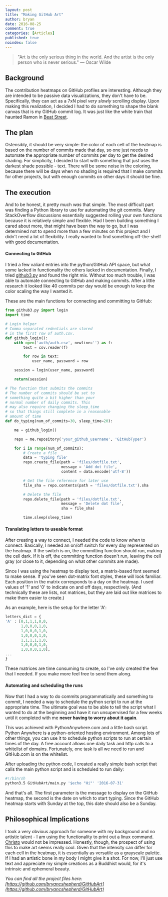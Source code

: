 ```yaml
---
layout: post
title: "Making GitHub Art"
author: bryan
date: 2016-08-25
comment: true
categories: [Articles]
published: true
noindex: false
---
```


>"Art is the only serious thing in the world. And the artist is the only person who is never serious."
― Oscar Wilde

## Background
The contribution heatmaps on GitHub profiles are interesting. Although they are intended to be passive data visualizations, they don't have to be. Specifically, they can act as a 7xN pixel *very slowly* scrolling display. Upon making this realization, I decided I had to do something to shape the blank canvas that is my GitHub commit log. It was just like the white train that haunted Ramon in [Beat Street](https://en.wikipedia.org/wiki/Beat_Street).

## The plan
Ostensibly, it should be very simple: the color of each cell of the heatmap is based on the number of commits made that day, so one just needs to automate the appropriate number of commits per day to get the desired shading. For simplicity, I decided to start with something that just uses the darkest shade possible - text. There will be some noise in the coloring, because there will be days when no shading is required that I make commits for other projects, but with enough commits on other days it should be fine.

## The execution
And to be honest, it pretty much *was* that simple. The most difficult part was finding a Python library to use for automating the git commits. Many StackOverflow discussions essentially suggested rolling your own functions because it is relatively simple and flexible. Had I been building something I cared about more, that might have been the way to go, but I was determined not to spend more than a few minutes on this project and I didn't need a lot of flexibility. I really wanted to find something off-the-shelf with good documentation.

#### Connecting to GitHub
I tried a few valiant entries into the python/GitHub API space, but what some lacked in functionality the others lacked in documentation. Finally, I tried [github3.py](https://github3.readthedocs.io/en/develop/) and found the right mix. Without too much trouble, I was able to automate connecting to GitHub and making commits. After a little research it looked like 40 commits per day would be enough to keep the color scaling the way I wanted it.

These are the main functions for connecting and committing to GitHub:

```python
from github3.py import login
import time

# Login helper
# Comma separated redentials are stored
# in the first row of auth.csv.
def github_login():
    with open('auth/auth.csv', newline='') as f:
        text = csv.reader(f)

        for row in text:
            user_name, password = row

    session = login(user_name, password)

    return(session)

# The function that submits the commits
# The number of commits should be set to
# something quite a bit higher than your
# normal number of daily commits. This
# may also require changing the sleep_time
# so that things still complete in a reasonable
# amount of time
def do_typing(num_of_commits=30, sleep_time=20):

    me = github_login()

    repo = me.repository('your_github_username', 'GitHubTyper')

    for i in range(num_of_commits):
        # Create a file
        data = 'typing file'
        repo.create_file(path = 'files/dotfile.txt',
                         message = 'Add dot file',
                         content = data.encode('utf-8'))

        # Get the file reference for later use
        file_sha = repo.contents(path = 'files/dotfile.txt').sha

        # Delete the file
        repo.delete_file(path = 'files/dotfile.txt',
                         message = 'Delete dot file',
                         sha = file_sha)

        time.sleep(sleep_time)
```

#### Translating letters to useable format

After creating a way to connect, I needed the code to know *when* to connect. Basically, I needed an on/off switch for every day represented on the heatmap. If the switch is on, the committing function should run, making the cell dark. If it is off, the committing function doesn't run, leaving the cell gray (or close to it, depending on what other commits are made).

Since I was using the heatmap to display text, a matrix-based font seemed to make sense. If you've seen dot-matrix font styles, these will look familiar. Each position in the matrix corresponds to a day on the heatmap. I used values of '1' and '0' to indicate on and off days, respectively. (And technically these are lists, not matrices, but they are laid out like matrices to make them easier to create.)

As an example, here is the setup for the letter 'A':

``` python
letters_dict = {
'A' : [0,1,1,1,0,0,
       1,0,0,0,1,0,
       1,0,0,0,1,0,
       1,0,0,0,1,0,
       1,1,1,1,1,0,
       1,0,0,0,1,0,
       1,0,0,0,1,0],
...
}
```
These matrices are time consuming to create, so I've only created the few that I needed. If you make more feel free to send them along.

#### Automating and scheduling the runs
Now that I had a way to do commits programmatically and something to commit, I needed a way to schedule the python script to run at the appropriate time. The ultimate goal was to be able to tell the script what I wanted to do at the beginning and have it run unsupervised for a few weeks until it completed with me __never having to worry about it again__.

This was achieved with PythonAnywhere.com and a little bash script. Python Anywhere is a python-oriented hosting environment. Among lots of other things, you can use it to schedule python scripts to run at certain times of the day. A free account allows one daily task and http calls to a whitelist of domains. Fortunately, one task is all we need to run and GitHub.com is on the whitelist.

After uploading the python code, I created a really simple bash script that calls the main python script and is scheduled to run daily:

``` sh
#!/bin/sh
python3.5 GitHubArt/main.py '$echo "Hi"' '2016-07-31'
```

And that's all. The first parameter is the message to display on the GitHub heatmap, the second is the date on which to start typing. Since the GitHub heatmap starts with Sunday at the top, this date should also be a Sunday.

## Philosophical Implications
I took a very obvious approach for someone with my background and no artistic talent - I am using the functionality to print out a linux command. [Christo](https://en.wikipedia.org/wiki/Christo_and_Jeanne-Claude) would not be impressed. Honestly, though, the prospect of using this to make art seems really cool. Given that the intensity can differ for each cell in the heatmap, it is essentially as versatile as a grayscale palette. If I had an artistic bone in my body I might give it a shot. For now, I'll just use text and appreciate my simple creations as a Buddhist would, for it's intrinsic and ephemeral beauty.

*You can find all the project files here:
[https://github.com/bryancshepherd/GitHubArt](https://github.com/bryancshepherd/GitHubArt)*
